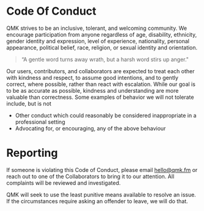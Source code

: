 # Code Of Conduct

QMK strives to be an inclusive, tolerant, and welcoming community. We encourage participation from anyone regardless of age, disability, ethnicity, gender identity and expression, level of experience, nationality, personal appearance, political belief, race, religion, or sexual identity and orientation.


> “A gentle word turns away wrath, but a harsh word stirs up anger."

Our users, contributors, and collaborators are expected to treat each other with kindness and respect, to assume good intentions, and to gently correct, where possible, rather than react with escalation. While our goal is to be as accurate as possible, kindness and understanding are more valuable than correctness. Some examples of behavior we will not tolerate include, but is not 
* Other conduct which could reasonably be considered inappropriate in a professional setting
* Advocating for, or encouraging, any of the above behaviour

# Reporting

If someone is violating this Code of Conduct, please email hello@qmk.fm or reach out to one of the Collaborators to bring it to our attention. All complaints will be reviewed and investigated.

QMK will seek to use the least punitive means available to resolve an issue. If the circumstances require asking an offender to leave, we will do that.
